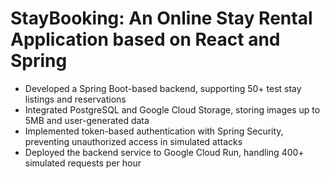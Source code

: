 # StayBooking: An Online Stay Rental Application based on React and Spring	
- Developed a Spring Boot-based backend, supporting 50+ test stay listings and reservations
- Integrated PostgreSQL and Google Cloud Storage, storing images up to 5MB and user-generated data
- Implemented token-based authentication with Spring Security, preventing unauthorized access in simulated attacks
- Deployed the backend service to Google Cloud Run, handling 400+ simulated requests per hour
